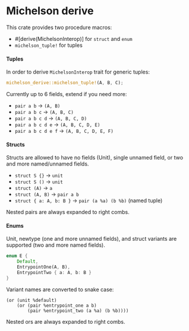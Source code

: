 # Michelson derive

This crate provides two procedure macros:
- #[derive(MichelsonInterop)] for `struct` and `enum`
- `michelson_tuple!` for tuples

#### Tuples

In order to derive `MichelsonInterop` trait for generic tuples:

```rust
michelson_derive::michelson_tuple!(A, B, C);
```
Currently up to 6 fields, extend if you need more:

- `pair a b` -> `(A, B)`
- `pair a b c` -> `(A, B, C)`
- `pair a b c d` -> `(A, B, C, D)`
- `pair a b c d e` -> `(A, B, C, D, E)`
- `pair a b c d e f` -> `(A, B, C, D, E, F)`

#### Structs

Structs are allowed to have no fields (Unit), single unnamed field, or two and more named/unnamed fields.

- `struct S {}` -> `unit`
- `struct S ()` -> `unit`
- `struct (A)` -> `a`
- `struct (A, B)` -> `pair a b`
- `struct { a: A, b: B }` -> `pair (a %a) (b %b)` (named tuple)

Nested pairs are always expanded to right combs.

#### Enums

Unit, newtype (one and more unnamed fields), and struct variants are supported (two and more named fields).

```rust
enum E {
    Default,
    EntrypointOne(A, B), 
    EntrypointTwo { a: A, b: B }
}
```

Variant names are converted to snake case:

```
(or (unit %default) 
    (or (pair %entrypoint_one a b) 
        (pair %entrypoint_two (a %a) (b %b))))
```

Nested ors are always expanded to right combs.

